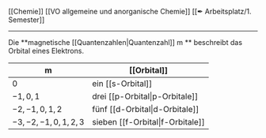 [[Chemie]] [[VO allgemeine und anorganische Chemie]] [[✒ Arbeitsplatz/1. Semester]]

---

Die **magnetische [[Quantenzahlen|Quantenzahl]] m
** beschreibt das Orbital eines Elektrons.

| m                | [[Orbital]]                    |
| ---------------- | ------------------------------ |
| $0$                | ein [[s-Orbital]]              |
| $-1,0,1$           | drei [[p-Orbital\|p-Orbitale]] |
| $-2,-1,0,1,2$      | fünf [[d-Orbital\|d-Orbitale]] |
| $-3,-2,-1,0,1,2,3$ | sieben [[f-Orbital\|f-Orbitale]]